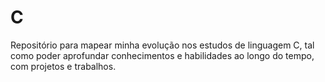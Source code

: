 # C
Repositório para mapear minha evolução nos estudos de linguagem C, tal como poder aprofundar conhecimentos e habilidades ao longo do tempo, com projetos e trabalhos. 
